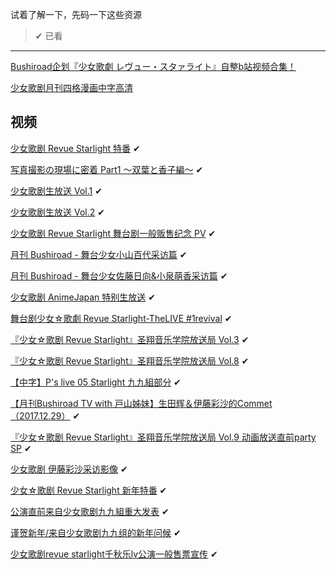 试着了解一下，先码一下这些资源

>  ✔ 已看

-----

[Bushiroad企划『少女歌劇 レヴュー・スタァライト』自整b站视频合集！](https://www.bilibili.com/read/cv195269/)

[少女歌剧月刊四格漫画中字高清](https://www.bushiroad-cn.com/category/comic/)

## 视频

[少女歌剧 Revue Starlight 特番](https://www.bilibili.com/video/av21511002/) ✔

[写真撮影の現場に密着 Part1 ～双葉と香子編～](https://www.bilibili.com/video/av22649169/) ✔

[少女歌剧生放送 Vol.1](https://acg.tv/av13761402/) ✔

[少女歌剧生放送 Vol.2](https://acg.tv/av16835395/) ✔

[少女歌剧 Revue Starlight 舞台剧一般贩售纪念 PV](https://acg.tv/av17255000/) ✔

[月刊 Bushiroad - 舞台少女小山百代采访篇](https://acg.tv/av18063522/) ✔

[月刊 Bushiroad - 舞台少女佐藤日向&小泉萌香采访篇](https://acg.tv/av19058666/) ✔

[少女歌剧 AnimeJapan 特别生放送](https://acg.tv/av21266560/) ✔

[舞台剧少女☆歌劇 Revue Starlight-TheLIVE #1revival](https://acg.tv/av22490328/) ✔

[『少女☆歌剧 Revue Starlight』圣翔音乐学院放送局 Vol.3](https://www.bilibili.com/video/av16840530/) ✔

[『少女☆歌剧 Revue Starlight』圣翔音乐学院放送局 Vol.8](https://www.bilibili.com/video/av24526183/) ✔

[【中字】P's live 05 Starlight 九九組部分](https://www.bilibili.com/video/av25664376/) ✔

[【月刊Bushiroad TV with 戸山姊妹】生田辉＆伊藤彩沙的Commet（2017.12.29）](https://www.bilibili.com/video/av17738143/) ✔

[『少女☆歌剧 Revue Starlight』圣翔音乐学院放送局 Vol.9 动画放送直前party SP](https://www.bilibili.com/video/av26733474/) ✔

[少女歌剧 伊藤彩沙采访影像](https://www.bilibili.com/video/av11050208/) ✔

[少女☆歌剧 Revue Starlight 新年特番](https://www.bilibili.com/video/av18211759/) ✔

[公演直前来自少女歌剧九九組重大发表](https://www.bilibili.com/video/av18080656/) ✔

[谨贺新年/来自少女歌剧九九组的新年问候](https://www.bilibili.com/video/av17873637/) ✔

[少女歌剧revue starlight千秋乐lv公演一般售票宣传](https://www.bilibili.com/video/av17274016/) ✔
